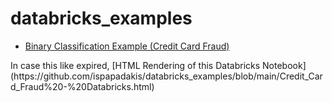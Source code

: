 # databricks_examples

- [Binary Classification Example (Credit Card Fraud)](https://databricks-prod-cloudfront.cloud.databricks.com/public/4027ec902e239c93eaaa8714f173bcfc/4501560535971885/2797154278669455/2411384373532000/latest.html)
<p> In case this like expired, [HTML Rendering of this Databricks Notebook](https://github.com/ispapadakis/databricks_examples/blob/main/Credit_Card_Fraud%20-%20Databricks.html)
